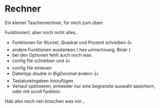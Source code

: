 # Rechner

Ein kleiner Taschenrechner, für mich zum üben

Funktioniert, aber noch nicht alles..

- Funktionen für Wurzel, Quadrat und Prozent schreiben    👍
- andere Funktionen ausdenken ( hex umrechnung, Binär )
- bei den Optionen fehlt auch noch was
- config file schreiben und    👍
- config file einlesen
- Datentyp *double* in *BigDecimal* ändern   👍
- Tastatureingaben hinzufügen
- Verlauf optimieren, entweder nur eine begrenzte auswahl speichern, oder mit scroll funktion

Hab also noch nen bisschen was vor... 
